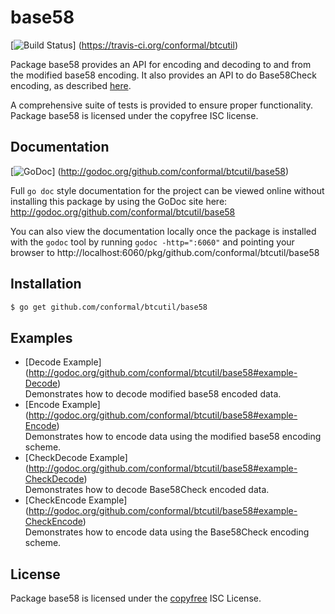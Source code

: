 base58
==========

[![Build Status](https://travis-ci.org/conformal/btcutil.png?branch=master)]
(https://travis-ci.org/conformal/btcutil)

Package base58 provides an API for encoding and decoding to and from the
modified base58 encoding.  It also provides an API to do Base58Check encoding,
as described [here](https://en.bitcoin.it/wiki/Base58Check_encoding).

A comprehensive suite of tests is provided to ensure proper functionality.
Package base58 is licensed under the copyfree ISC license.

## Documentation

[![GoDoc](https://godoc.org/github.com/conformal/btcutil/base58?status.png)]
(http://godoc.org/github.com/conformal/btcutil/base58)

Full `go doc` style documentation for the project can be viewed online without
installing this package by using the GoDoc site here:
http://godoc.org/github.com/conformal/btcutil/base58

You can also view the documentation locally once the package is installed with
the `godoc` tool by running `godoc -http=":6060"` and pointing your browser to
http://localhost:6060/pkg/github.com/conformal/btcutil/base58

## Installation

```bash
$ go get github.com/conformal/btcutil/base58
```

## Examples

* [Decode Example]
  (http://godoc.org/github.com/conformal/btcutil/base58#example-Decode)  
  Demonstrates how to decode modified base58 encoded data.
* [Encode Example]
  (http://godoc.org/github.com/conformal/btcutil/base58#example-Encode)  
  Demonstrates how to encode data using the modified base58 encoding scheme.
* [CheckDecode Example]
  (http://godoc.org/github.com/conformal/btcutil/base58#example-CheckDecode)  
  Demonstrates how to decode Base58Check encoded data.
* [CheckEncode Example]
  (http://godoc.org/github.com/conformal/btcutil/base58#example-CheckEncode)  
  Demonstrates how to encode data using the Base58Check encoding scheme.

## License

Package base58 is licensed under the [copyfree](http://copyfree.org) ISC
License.
